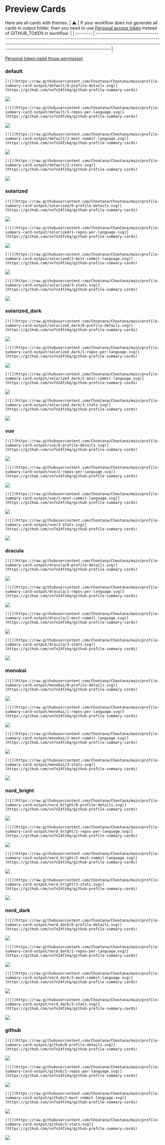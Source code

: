 
# Preview Cards

Here are all cards with themes.
| :warning: | If your workflow does not generate all cards in output folder, then you need to use [Personal access token](https://docs.github.com/en/actions/configuring-and-managing-workflows/creating-and-storing-encrypted-secrets) instead of GITHUB_TOKEN in workflow. |
| :-------: | :------------------------------------------------------------------------------------------------------------------------------------------------------------------------------------------------------------------------------------------------ |

[Personal token need those permission](https://github.com/vn7n24fzkq/github-profile-summary-cards/wiki/Personal-access-token-permissions)


### default


```
[![](https://raw.githubusercontent.com/Chootana/Chootana/main/profile-summary-card-output/default/0-profile-details.svg)](https://github.com/vn7n24fzkq/github-profile-summary-cards)
```
![](https://raw.githubusercontent.com/Chootana/Chootana/main/profile-summary-card-output/default/0-profile-details.svg)


```
[![](https://raw.githubusercontent.com/Chootana/Chootana/main/profile-summary-card-output/default/1-repos-per-language.svg)](https://github.com/vn7n24fzkq/github-profile-summary-cards)
```
![](https://raw.githubusercontent.com/Chootana/Chootana/main/profile-summary-card-output/default/1-repos-per-language.svg)


```
[![](https://raw.githubusercontent.com/Chootana/Chootana/main/profile-summary-card-output/default/2-most-commit-language.svg)](https://github.com/vn7n24fzkq/github-profile-summary-cards)
```
![](https://raw.githubusercontent.com/Chootana/Chootana/main/profile-summary-card-output/default/2-most-commit-language.svg)


```
[![](https://raw.githubusercontent.com/Chootana/Chootana/main/profile-summary-card-output/default/3-stats.svg)](https://github.com/vn7n24fzkq/github-profile-summary-cards)
```
![](https://raw.githubusercontent.com/Chootana/Chootana/main/profile-summary-card-output/default/3-stats.svg)


### solarized


```
[![](https://raw.githubusercontent.com/Chootana/Chootana/main/profile-summary-card-output/solarized/0-profile-details.svg)](https://github.com/vn7n24fzkq/github-profile-summary-cards)
```
![](https://raw.githubusercontent.com/Chootana/Chootana/main/profile-summary-card-output/solarized/0-profile-details.svg)


```
[![](https://raw.githubusercontent.com/Chootana/Chootana/main/profile-summary-card-output/solarized/1-repos-per-language.svg)](https://github.com/vn7n24fzkq/github-profile-summary-cards)
```
![](https://raw.githubusercontent.com/Chootana/Chootana/main/profile-summary-card-output/solarized/1-repos-per-language.svg)


```
[![](https://raw.githubusercontent.com/Chootana/Chootana/main/profile-summary-card-output/solarized/2-most-commit-language.svg)](https://github.com/vn7n24fzkq/github-profile-summary-cards)
```
![](https://raw.githubusercontent.com/Chootana/Chootana/main/profile-summary-card-output/solarized/2-most-commit-language.svg)


```
[![](https://raw.githubusercontent.com/Chootana/Chootana/main/profile-summary-card-output/solarized/3-stats.svg)](https://github.com/vn7n24fzkq/github-profile-summary-cards)
```
![](https://raw.githubusercontent.com/Chootana/Chootana/main/profile-summary-card-output/solarized/3-stats.svg)


### solarized_dark


```
[![](https://raw.githubusercontent.com/Chootana/Chootana/main/profile-summary-card-output/solarized_dark/0-profile-details.svg)](https://github.com/vn7n24fzkq/github-profile-summary-cards)
```
![](https://raw.githubusercontent.com/Chootana/Chootana/main/profile-summary-card-output/solarized_dark/0-profile-details.svg)


```
[![](https://raw.githubusercontent.com/Chootana/Chootana/main/profile-summary-card-output/solarized_dark/1-repos-per-language.svg)](https://github.com/vn7n24fzkq/github-profile-summary-cards)
```
![](https://raw.githubusercontent.com/Chootana/Chootana/main/profile-summary-card-output/solarized_dark/1-repos-per-language.svg)


```
[![](https://raw.githubusercontent.com/Chootana/Chootana/main/profile-summary-card-output/solarized_dark/2-most-commit-language.svg)](https://github.com/vn7n24fzkq/github-profile-summary-cards)
```
![](https://raw.githubusercontent.com/Chootana/Chootana/main/profile-summary-card-output/solarized_dark/2-most-commit-language.svg)


```
[![](https://raw.githubusercontent.com/Chootana/Chootana/main/profile-summary-card-output/solarized_dark/3-stats.svg)](https://github.com/vn7n24fzkq/github-profile-summary-cards)
```
![](https://raw.githubusercontent.com/Chootana/Chootana/main/profile-summary-card-output/solarized_dark/3-stats.svg)


### vue


```
[![](https://raw.githubusercontent.com/Chootana/Chootana/main/profile-summary-card-output/vue/0-profile-details.svg)](https://github.com/vn7n24fzkq/github-profile-summary-cards)
```
![](https://raw.githubusercontent.com/Chootana/Chootana/main/profile-summary-card-output/vue/0-profile-details.svg)


```
[![](https://raw.githubusercontent.com/Chootana/Chootana/main/profile-summary-card-output/vue/1-repos-per-language.svg)](https://github.com/vn7n24fzkq/github-profile-summary-cards)
```
![](https://raw.githubusercontent.com/Chootana/Chootana/main/profile-summary-card-output/vue/1-repos-per-language.svg)


```
[![](https://raw.githubusercontent.com/Chootana/Chootana/main/profile-summary-card-output/vue/2-most-commit-language.svg)](https://github.com/vn7n24fzkq/github-profile-summary-cards)
```
![](https://raw.githubusercontent.com/Chootana/Chootana/main/profile-summary-card-output/vue/2-most-commit-language.svg)


```
[![](https://raw.githubusercontent.com/Chootana/Chootana/main/profile-summary-card-output/vue/3-stats.svg)](https://github.com/vn7n24fzkq/github-profile-summary-cards)
```
![](https://raw.githubusercontent.com/Chootana/Chootana/main/profile-summary-card-output/vue/3-stats.svg)


### dracula


```
[![](https://raw.githubusercontent.com/Chootana/Chootana/main/profile-summary-card-output/dracula/0-profile-details.svg)](https://github.com/vn7n24fzkq/github-profile-summary-cards)
```
![](https://raw.githubusercontent.com/Chootana/Chootana/main/profile-summary-card-output/dracula/0-profile-details.svg)


```
[![](https://raw.githubusercontent.com/Chootana/Chootana/main/profile-summary-card-output/dracula/1-repos-per-language.svg)](https://github.com/vn7n24fzkq/github-profile-summary-cards)
```
![](https://raw.githubusercontent.com/Chootana/Chootana/main/profile-summary-card-output/dracula/1-repos-per-language.svg)


```
[![](https://raw.githubusercontent.com/Chootana/Chootana/main/profile-summary-card-output/dracula/2-most-commit-language.svg)](https://github.com/vn7n24fzkq/github-profile-summary-cards)
```
![](https://raw.githubusercontent.com/Chootana/Chootana/main/profile-summary-card-output/dracula/2-most-commit-language.svg)


```
[![](https://raw.githubusercontent.com/Chootana/Chootana/main/profile-summary-card-output/dracula/3-stats.svg)](https://github.com/vn7n24fzkq/github-profile-summary-cards)
```
![](https://raw.githubusercontent.com/Chootana/Chootana/main/profile-summary-card-output/dracula/3-stats.svg)


### monokai


```
[![](https://raw.githubusercontent.com/Chootana/Chootana/main/profile-summary-card-output/monokai/0-profile-details.svg)](https://github.com/vn7n24fzkq/github-profile-summary-cards)
```
![](https://raw.githubusercontent.com/Chootana/Chootana/main/profile-summary-card-output/monokai/0-profile-details.svg)


```
[![](https://raw.githubusercontent.com/Chootana/Chootana/main/profile-summary-card-output/monokai/1-repos-per-language.svg)](https://github.com/vn7n24fzkq/github-profile-summary-cards)
```
![](https://raw.githubusercontent.com/Chootana/Chootana/main/profile-summary-card-output/monokai/1-repos-per-language.svg)


```
[![](https://raw.githubusercontent.com/Chootana/Chootana/main/profile-summary-card-output/monokai/2-most-commit-language.svg)](https://github.com/vn7n24fzkq/github-profile-summary-cards)
```
![](https://raw.githubusercontent.com/Chootana/Chootana/main/profile-summary-card-output/monokai/2-most-commit-language.svg)


```
[![](https://raw.githubusercontent.com/Chootana/Chootana/main/profile-summary-card-output/monokai/3-stats.svg)](https://github.com/vn7n24fzkq/github-profile-summary-cards)
```
![](https://raw.githubusercontent.com/Chootana/Chootana/main/profile-summary-card-output/monokai/3-stats.svg)


### nord_bright


```
[![](https://raw.githubusercontent.com/Chootana/Chootana/main/profile-summary-card-output/nord_bright/0-profile-details.svg)](https://github.com/vn7n24fzkq/github-profile-summary-cards)
```
![](https://raw.githubusercontent.com/Chootana/Chootana/main/profile-summary-card-output/nord_bright/0-profile-details.svg)


```
[![](https://raw.githubusercontent.com/Chootana/Chootana/main/profile-summary-card-output/nord_bright/1-repos-per-language.svg)](https://github.com/vn7n24fzkq/github-profile-summary-cards)
```
![](https://raw.githubusercontent.com/Chootana/Chootana/main/profile-summary-card-output/nord_bright/1-repos-per-language.svg)


```
[![](https://raw.githubusercontent.com/Chootana/Chootana/main/profile-summary-card-output/nord_bright/2-most-commit-language.svg)](https://github.com/vn7n24fzkq/github-profile-summary-cards)
```
![](https://raw.githubusercontent.com/Chootana/Chootana/main/profile-summary-card-output/nord_bright/2-most-commit-language.svg)


```
[![](https://raw.githubusercontent.com/Chootana/Chootana/main/profile-summary-card-output/nord_bright/3-stats.svg)](https://github.com/vn7n24fzkq/github-profile-summary-cards)
```
![](https://raw.githubusercontent.com/Chootana/Chootana/main/profile-summary-card-output/nord_bright/3-stats.svg)


### nord_dark


```
[![](https://raw.githubusercontent.com/Chootana/Chootana/main/profile-summary-card-output/nord_dark/0-profile-details.svg)](https://github.com/vn7n24fzkq/github-profile-summary-cards)
```
![](https://raw.githubusercontent.com/Chootana/Chootana/main/profile-summary-card-output/nord_dark/0-profile-details.svg)


```
[![](https://raw.githubusercontent.com/Chootana/Chootana/main/profile-summary-card-output/nord_dark/1-repos-per-language.svg)](https://github.com/vn7n24fzkq/github-profile-summary-cards)
```
![](https://raw.githubusercontent.com/Chootana/Chootana/main/profile-summary-card-output/nord_dark/1-repos-per-language.svg)


```
[![](https://raw.githubusercontent.com/Chootana/Chootana/main/profile-summary-card-output/nord_dark/2-most-commit-language.svg)](https://github.com/vn7n24fzkq/github-profile-summary-cards)
```
![](https://raw.githubusercontent.com/Chootana/Chootana/main/profile-summary-card-output/nord_dark/2-most-commit-language.svg)


```
[![](https://raw.githubusercontent.com/Chootana/Chootana/main/profile-summary-card-output/nord_dark/3-stats.svg)](https://github.com/vn7n24fzkq/github-profile-summary-cards)
```
![](https://raw.githubusercontent.com/Chootana/Chootana/main/profile-summary-card-output/nord_dark/3-stats.svg)


### github


```
[![](https://raw.githubusercontent.com/Chootana/Chootana/main/profile-summary-card-output/github/0-profile-details.svg)](https://github.com/vn7n24fzkq/github-profile-summary-cards)
```
![](https://raw.githubusercontent.com/Chootana/Chootana/main/profile-summary-card-output/github/0-profile-details.svg)


```
[![](https://raw.githubusercontent.com/Chootana/Chootana/main/profile-summary-card-output/github/1-repos-per-language.svg)](https://github.com/vn7n24fzkq/github-profile-summary-cards)
```
![](https://raw.githubusercontent.com/Chootana/Chootana/main/profile-summary-card-output/github/1-repos-per-language.svg)


```
[![](https://raw.githubusercontent.com/Chootana/Chootana/main/profile-summary-card-output/github/2-most-commit-language.svg)](https://github.com/vn7n24fzkq/github-profile-summary-cards)
```
![](https://raw.githubusercontent.com/Chootana/Chootana/main/profile-summary-card-output/github/2-most-commit-language.svg)


```
[![](https://raw.githubusercontent.com/Chootana/Chootana/main/profile-summary-card-output/github/3-stats.svg)](https://github.com/vn7n24fzkq/github-profile-summary-cards)
```
![](https://raw.githubusercontent.com/Chootana/Chootana/main/profile-summary-card-output/github/3-stats.svg)

